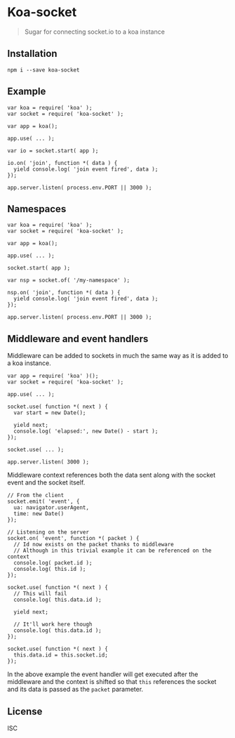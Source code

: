 # Koa-socket

> Sugar for connecting socket.io to a koa instance

## Installation

```
npm i --save koa-socket
```

## Example

```
var koa = require( 'koa' );
var socket = require( 'koa-socket' );

var app = koa();

app.use( ... );

var io = socket.start( app );

io.on( 'join', function *( data ) {
  yield console.log( 'join event fired', data );
});

app.server.listen( process.env.PORT || 3000 );
```

## Namespaces

```
var koa = require( 'koa' );
var socket = require( 'koa-socket' );

var app = koa();

app.use( ... );

socket.start( app );

var nsp = socket.of( '/my-namespace' );

nsp.on( 'join', function *( data ) {
  yield console.log( 'join event fired', data );
});

app.server.listen( process.env.PORT || 3000 );
```

## Middleware and event handlers

Middleware can be added to sockets in much the same way as it is added to a koa instance.

```
var app = require( 'koa' )();
var socket = require( 'koa-socket' );

app.use( ... );

socket.use( function *( next ) {
  var start = new Date();

  yield next;
  console.log( 'elapsed:', new Date() - start );
});

socket.use( ... );

app.server.listen( 3000 );
```

Middleware context references both the data sent along with the socket event and the socket itself.

```
// From the client
socket.emit( 'event', {
  ua: navigator.userAgent,
  time: new Date()
});

// Listening on the server
socket.on( 'event', function *( packet ) {
  // Id now exists on the packet thanks to middleware
  // Although in this trivial example it can be referenced on the context
  console.log( packet.id );
  console.log( this.id );
});

socket.use( function *( next ) {
  // This will fail
  console.log( this.data.id );

  yield next;

  // It'll work here though
  console.log( this.data.id );
});

socket.use( function *( next ) {
  this.data.id = this.socket.id;
});
```

In the above example the event handler will get executed after the middleware and the context is shifted so that `this` references the socket and its data is passed as the `packet` parameter.


## License

ISC
